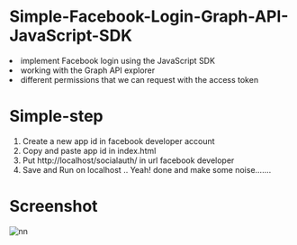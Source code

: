 # Simple-Facebook-Login-Graph-API-JavaScript-SDK

<li>implement Facebook login using the JavaScript SDK </li>
<li>working with the Graph API explorer</li>
<li>different permissions that we can request with the access token</li>

# Simple-step

1. Create a new app id in facebook developer account <br>
2. Copy and paste app id in index.html <br>
3. Put http://localhost/socialauth/ in url facebook developer <br>
4. Save and Run on localhost .. Yeah! done and make some noise....... 






# Screenshot

![nn](https://user-images.githubusercontent.com/12325386/29663107-3b1a191e-88fc-11e7-9783-8638e79c716b.JPG)
